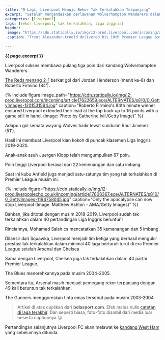 ```yaml
---
title: "9 Lagi, Liverpool Menuju Rekor Tak Terkalahkan Terpanjang"
excerpt: "Setelah mengandaskan perlawanan Wolverhampton Wanderers dalam laga pekan ke-24 Liga Inggris di Stadion Molineux, Kamis (23/1/2020) waktu setempat atau Jumat dini hari WIB, Liverpool semakin dekat dengan rekor tak terkalahkan terpanjang."
categories: [liverpool]
tags: [rekor liverpool, tak terkalahkan, liga inggris]
header:
 image: "https://cdn.statically.io/img/i2-prod.liverpool.com/incoming/article17625054.ece/ALTERNATES/s810/0_GettyImages-1195535896.jpg"
 caption: "Trent Alexander-Arnold delivered his 10th Premier League assist of the season against Wolves. (Image: Photo by Andrew Kearns - CameraSport via Getty Images)"
 
---
```


**{{ page.excerpt }}**

Liverpool sukses membawa pulang tiga poin dari kandang Wolverhampton Wanderers.

[The Reds menang 2-1](/liverpool/away-vs-wolves/) berkat gol dari Jordan Henderson (menit ke-8) dan Roberto Firmino (84').

{% include figure image_path="https://cdn.statically.io/img/i2-prod.liverpool.com/incoming/article17622659.ece/ALTERNATES/s810/0_GettyImages-1201531594.jpg" caption="Roberto Firmino's 84th minute winner ensured Liverpool extended their lead at the top back up to 16 points with a game still in hand. (Image: Photo by Catherine Ivill/Getty Image)" %}

Adapun gol semata wayang Wolves hadir lewat sundulan Raul Jimenez (51').

Hasil ini membuat Liverpool kian kokoh di puncak klasemen Liga Inggris 2019-2020.

Anak-anak asuh Juergen Klopp telah mengumpulkan 67 poin.

Poin tinggi Liverpool berasal dari 22 kemenangan dan satu imbang.

Saat ini kubu Anfield juga menjadi satu-satunya tim yang tak terkalahkan di Premier League musim ini.

{% include figure="https://cdn.statically.io/img/i2-prod.liverpoolecho.co.uk/incoming/article17608367.ece/ALTERNATES/s810/0_GettyImages-1194758045.jpg" caption="Only the apocalypse can now stop Liverpool (Image: Matthew Ashton - AMA/Getty Images)" %}

Bahkan, jika ditotal dengan musim 2018-2019, Liverpool sudah tak terkalahkan dalam 40 pertandingan Liga Inggris beruntun!

Rinciannya, Mohamed Salah cs mencatatkan 35 kemenangan dan 5 imbang.

Dilansir dari Squawka, Liverpool menjadi tim ketiga yang berhasil mengukir prestasi tak terkalahkan dalam minimal 40 laga berturut-turut di era Premier League setelah Arsenal dan Chelsea

Sama dengan Liverpool, Chelsea juga tak terkalahkan dalam 40 partai Premier League.

The Blues menorehkannya pada musim 2004-2005.

Sementara itu, Arsenal masih menjadi pemegang rekor terpanjang dengan 49 kali beruntun tak terkalahkan.

The Gunners menggoreskan tinta emas tersebut pada musim 2003-2004.

> Artikel di atas cuplikan dari **bolasport.com**. Efek males nulis [catetan di laga terakhir](/liverpool/away-vs-wolves/). Dan seperti biasa, foto-foto diambil dari media luar beserta captionnya 😉

Pertandingan selanjutnya Liverpool FC akan melawat ke [kandang West Ham](/liverpool/away-vs-westham/) yang sebelumnya ditunda.
